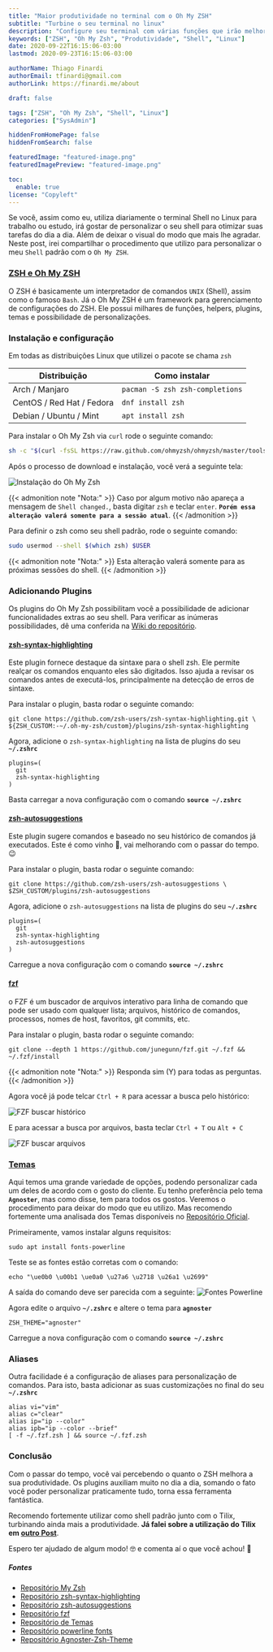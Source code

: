 ```yaml
---
title: "Maior produtividade no terminal com o Oh My ZSH"
subtitle: "Turbine o seu terminal no linux"
description: "Configure seu terminal com várias funções que irão melhorar sua produtividade no shell do Linux com o Oh My Zsh"
keywords: ["ZSH", "Oh My Zsh", "Produtividade", "Shell", "Linux"]
date: 2020-09-22T16:15:06-03:00
lastmod: 2020-09-23T16:15:06-03:00

authorName: Thiago Finardi
authorEmail: tfinardi@gmail.com
authorLink: https://finardi.me/about

draft: false

tags: ["ZSH", "Oh My Zsh", "Shell", "Linux"]
categories: ["SysAdmin"]

hiddenFromHomePage: false
hiddenFromSearch: false

featuredImage: "featured-image.png"
featuredImagePreview: "featured-image.png"

toc:
  enable: true
license: "Copyleft"
---
```


Se você, assim como eu, utiliza diariamente o terminal Shell no Linux para trabalho ou estudo, irá gostar de
personalizar o seu shell para otimizar suas tarefas do dia a dia. Além de deixar o visual do modo que mais
lhe agradar. Neste post, irei compartilhar o procedimento que utilizo para personalizar o meu `Shell` padrão
com o `Oh My ZSH`.

### [ZSH e Oh My ZSH](https://github.com/ohmyzsh/ohmyzsh)

O ZSH é basicamente um interpretador de comandos `UNIX` (Shell), assim como o famoso `Bash`.
Já o Oh My ZSH é um framework para  gerenciamento de configurações do ZSH. Ele possui milhares de funções,
helpers, plugins, temas e possibilidade de personalizações.

### Instalação e configuração

Em todas as distribuições Linux que utilizei o pacote se chama `zsh`

| Distribuição | Como instalar |
| --- | --- |
| Arch / Manjaro | ```pacman -S zsh zsh-completions``` |
| CentOS / Red Hat / Fedora | ```dnf install zsh``` |
| Debian / Ubuntu / Mint | ```apt install zsh``` |

Para instalar o Oh My Zsh via `curl` rode o seguinte comando:

```bash
sh -c "$(curl -fsSL https://raw.github.com/ohmyzsh/ohmyzsh/master/tools/install.sh)"
```
Após o processo de download e instalação, você verá a seguinte tela:

![Instalação do Oh My Zsh](install-ohmyzsh.png#fullsize)


{{< admonition note "Nota:" >}}
Caso por algum motivo não apareça a mensagem de `Shell changed.`, basta digitar `zsh` e teclar `enter`. **`Porém essa alteração valerá somente para a sessão atual`**.
{{< /admonition >}}

Para definir o zsh como seu shell padrão, rode o seguinte comando:

```bash
sudo usermod --shell $(which zsh) $USER
```
{{< admonition note "Nota:" >}}
Esta alteração valerá somente para as próximas sessões do shell.
{{< /admonition >}}


### Adicionando Plugins
Os plugins do Oh My Zsh possibilitam você a possibilidade de adicionar funcionalidades extras ao seu shell.
Para verificar as inúmeras possibilidades, dê uma conferida na [Wiki do repositório](https://github.com/ohmyzsh/ohmyzsh/wiki/Plugins). 

#### [zsh-syntax-highlighting](https://github.com/zsh-users/zsh-syntax-highlighting)
Este plugin fornece destaque da sintaxe para o shell zsh. Ele permite realçar os comandos enquanto eles são digitados. Isso ajuda a 
revisar os comandos antes de executá-los, principalmente na detecção de erros de sintaxe.

Para instalar o plugin, basta rodar o seguinte comando:

```shell
git clone https://github.com/zsh-users/zsh-syntax-highlighting.git \
${ZSH_CUSTOM:-~/.oh-my-zsh/custom}/plugins/zsh-syntax-highlighting
```

Agora, adicione o `zsh-syntax-highlighting` na lista de plugins do seu **`~/.zshrc`**

```shell
plugins=(
  git
  zsh-syntax-highlighting
)
```

Basta carregar a nova configuração com o comando **`source ~/.zshrc`**

#### [zsh-autosuggestions](https://github.com/zsh-users/zsh-autosuggestions)
Este plugin sugere comandos e baseado no seu histórico de comandos já executados. Este é como vinho :wine_glass:, vai melhorando
com o passar do tempo. :wink:

Para instalar o plugin, basta rodar o seguinte comando:
```shell
git clone https://github.com/zsh-users/zsh-autosuggestions \
$ZSH_CUSTOM/plugins/zsh-autosuggestions
```
Agora, adicione o `zsh-autosuggestions` na lista de plugins do seu **`~/.zshrc`**

```shell
plugins=(
  git
  zsh-syntax-highlighting
  zsh-autosuggestions
)
```
Carregue a nova configuração com o comando **`source ~/.zshrc`**

#### [fzf](https://github.com/junegunn/fzf)
o FZF é um buscador de arquivos interativo para linha de comando que pode ser usado com qualquer lista; arquivos, histórico de comandos, processos, nomes de host, favoritos, git commits, etc.

Para instalar o plugin, basta rodar o seguinte comando:
```shell
git clone --depth 1 https://github.com/junegunn/fzf.git ~/.fzf && ~/.fzf/install
```
{{< admonition note "Nota:" >}}
Responda sim (Y) para todas as perguntas.
{{< /admonition >}}

Agora você já pode telcar `Ctrl + R` para acessar a busca pelo histórico:

![FZF buscar histórico](fzf-ctrl-r.png)

E para acessar a busca por arquivos, basta teclar `Ctrl + T` ou `Alt + C`

![FZF buscar arquivos](fzf-ctrl-t.png)

### [Temas](https://github.com/ohmyzsh/ohmyzsh/wiki/Themes)
Aqui temos uma grande variedade de opções, podendo personalizar cada um deles de acordo com o gosto do cliente.
Eu tenho preferência pelo tema **`Agnoster`**, mas como disse, tem para todos os gostos.
Veremos o procedimento para deixar do modo que eu utilizo. Mas recomendo fortemente uma analisada dos Temas disponíveis
no [Repositório Oficial](https://github.com/ohmyzsh/ohmyzsh/wiki/Themes).

Primeiramente, vamos instalar alguns requisitos:
```shell
sudo apt install fonts-powerline
```

Teste se as fontes estão corretas com o comando:

```shell
echo "\ue0b0 \u00b1 \ue0a0 \u27a6 \u2718 \u26a1 \u2699"
```
A saída do comando deve ser parecida com a seguinte:
![Fontes Powerline](icons.png)

Agora edite o arquivo **`~/.zshrc`** e altere o tema para **`agnoster`**

```shell
ZSH_THEME="agnoster"
```
Carregue a nova configuração com o comando **`source ~/.zshrc`**

### Aliases
Outra facilidade é a configuração de aliases para personalização de comandos. Para isto,
basta adicionar as suas customizações no final do seu **`~/.zshrc`**

```shell
alias vi="vim"
alias c="clear"
alias ip="ip --color"
alias ipb="ip --color --brief"
[ -f ~/.fzf.zsh ] && source ~/.fzf.zsh
```

### Conclusão

Com o passar do tempo, você vai percebendo o quanto o ZSH melhora a sua produtividade. Os plugins auxiliam
muito no dia a dia, somando o fato você poder personalizar praticamente tudo, torna essa ferramenta fantástica.

Recomendo fortemente utilizar como shell padrão junto com o Tilix, turbinando ainda mais a produtividade. **Já falei
sobre a utilização do Tilix em [outro Post](/posts/tilix-um-emulador-de-terminal-multi-janelas/)**.

Espero ter ajudado de algum modo! :nerd_face: e comenta aí o que você achou! :speech_balloon:

##### Fontes

* [Repositório My Zsh](https://github.com/ohmyzsh/ohmyzsh)
* [Repositório zsh-syntax-highlighting](https://github.com/zsh-users/zsh-syntax-highlighting)
* [Repositório zsh-autosuggestions](https://github.com/zsh-users/zsh-autosuggestions)
* [Repositório fzf](https://github.com/junegunn/fzf)
* [Repositório de Temas](https://github.com/ohmyzsh/ohmyzsh/wiki/Themes)
* [Repositório powerline fonts](https://github.com/powerline/fonts)
* [Repositório Agnoster-Zsh-Theme](https://github.com/agnoster/agnoster-zsh-theme)